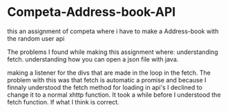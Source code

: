 # Competa-Address-book-API
this an assignment of competa where i have to make a Address-book with the random user api

The problems I found while making this assignment where:
understanding fetch.
understanding how you can open a json file with java.

making a listener for the divs that are made in the loop in the fetch. The problem with this was that fetch is automatic a promise and because I finnaly understood the fetch method for loading in api's I declined to change it to a normal xhttp function. It took a while before I understood the fetch function. If what I think is correct.